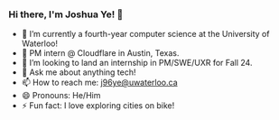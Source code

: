 ### Hi there, I'm Joshua Ye! 👋

- 🌱 I’m currently a fourth-year computer science at the University of Waterloo!
- 🔭 PM intern @ Cloudflare in Austin, Texas.
- 🤔 I’m looking to land an internship in PM/SWE/UXR for Fall 24.
- 💬 Ask me about anything tech!
- 📫 How to reach me: j96ye@uwaterloo.ca
- 😄 Pronouns: He/Him
- ⚡ Fun fact: I love exploring cities on bike!
